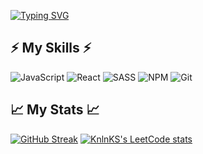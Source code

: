 [![Typing SVG](https://readme-typing-svg.herokuapp.com?font=Fira+Code&size=30&duration=6000&pause=1000&color=38F78F&center=true&width=1200&lines=Web+Developer;Computer+Science+Student)](https://git.io/typing-svg)

## ⚡ My Skills ⚡
![JavaScript](https://img.shields.io/badge/javascript-%23323330.svg?style=for-the-badge&logo=javascript&logoColor=%23F7DF1E) ![React](https://img.shields.io/badge/react-%2320232a.svg?style=for-the-badge&logo=react&logoColor=%2361DAFB) ![SASS](https://img.shields.io/badge/SASS-hotpink.svg?style=for-the-badge&logo=SASS&logoColor=white) ![NPM](https://img.shields.io/badge/NPM-%23000000.svg?style=for-the-badge&logo=npm&logoColor=white) ![Git](https://img.shields.io/badge/git-%23F05033.svg?style=for-the-badge&logo=git&logoColor=white)

## 📈 My Stats 📈
[![GitHub Streak](http://github-readme-streak-stats.herokuapp.com?user=khrapunov967&theme=vue-dark&hide_border=true)](https://git.io/streak-stats) [![KnlnKS's LeetCode stats](https://leetcode-stats-six.vercel.app/api?username=andrewkhrapunov967&theme=dark)](https://github.com/KnlnKS/leetcode-stats)
<!--
- 🔭 I’m currently working on ...
- 🌱 I’m currently learning ...
- 👯 I’m looking to collaborate on ...
- 🤔 I’m looking for help with ...
- 💬 Ask me about ...
- 📫 How to reach me: ...
- 😄 Pronouns: ...
- ⚡ Fun fact: ...

-->
